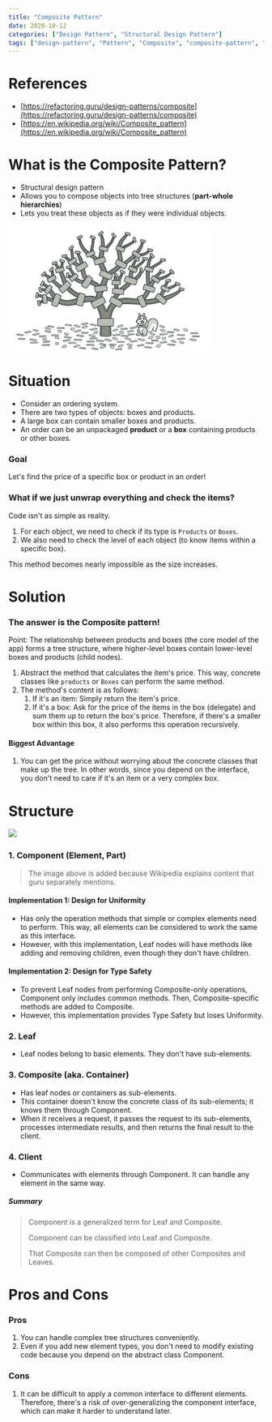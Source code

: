 ```yaml
---
title: "Composite Pattern"
date: 2020-10-12
categories: ["Design Pattern", "Structural Design Pattern"]
tags: ["design-pattern", "Pattern", "Composite", "composite-pattern", "컴포지트"]
---
```


# References

- [https://refactoring.guru/design-patterns/composite](https://refactoring.guru/design-patterns/composite)
- [https://en.wikipedia.org/wiki/Composite_pattern](https://en.wikipedia.org/wiki/Composite_pattern)

# What is the Composite Pattern?

- Structural design pattern
- Allows you to compose objects into tree structures (**part-whole hierarchies**)
- Lets you treat these objects as if they were individual objects.

<img src="composite.png" width="400px" />

# Situation

- Consider an ordering system.
- There are two types of objects: boxes and products.
- A large box can contain smaller boxes and products.
- An order can be an unpackaged **product** or a **box** containing products or other boxes.

### Goal

Let's find the price of a specific box or product in an order!

### What if we just unwrap everything and check the items?

Code isn't as simple as reality.

1. For each object, we need to check if its type is `Products` or `Boxes`.
2. We also need to check the level of each object (to know items within a specific box).

This method becomes nearly impossible as the size increases.

# Solution

### The answer is the Composite pattern!

Point: The relationship between products and boxes (the core model of the app) forms a tree structure, where higher-level boxes contain lower-level boxes and products (child nodes).

1. Abstract the method that calculates the item's price.
   This way, concrete classes like `products` or `Boxes` can perform the same method.
2. The method's content is as follows:
   1. If it's an item:
      Simply return the item's price.
   2. If it's a box:
      Ask for the price of the items in the box (delegate) and sum them up to return the box's price.
      Therefore, if there's a smaller box within this box, it also performs this operation recursively.

#### Biggest Advantage

1. You can get the price without worrying about the concrete classes that make up the tree.
   In other words, since you depend on the interface, you don't need to care if it's an item or a very complex box.

# Structure

<img src="composite-structure.png" width="400px" />

### 1. Component (Element, Part)

> The image above is added because Wikipedia explains content that guru separately mentions.

#### Implementation 1: Design for Uniformity

- Has only the operation methods that simple or complex elements need to perform. This way, all elements can be considered to work the same as this interface.
- However, with this implementation, Leaf nodes will have methods like adding and removing children, even though they don't have children.

#### Implementation 2: Design for Type Safety

- To prevent Leaf nodes from performing Composite-only operations, Component only includes common methods. Then, Composite-specific methods are added to Composite.
- However, this implementation provides Type Safety but loses Uniformity.

### 2. Leaf

- Leaf nodes belong to basic elements. They don't have sub-elements.

### 3. Composite (aka. Container)

- Has leaf nodes or containers as sub-elements.
- This container doesn't know the concrete class of its sub-elements; it knows them through Component.
- When it receives a request, it passes the request to its sub-elements, processes intermediate results, and then returns the final result to the client.

### 4. Client

- Communicates with elements through Component. It can handle any element in the same way.

##### Summary

> Component is a generalized term for Leaf and Composite.
>
> Component can be classified into Leaf and Composite.
>
> That Composite can then be composed of other Composites and Leaves.

# Pros and Cons

### Pros

1. You can handle complex tree structures conveniently.
2. Even if you add new element types, you don't need to modify existing code because you depend on the abstract class Component.

### Cons

1. It can be difficult to apply a common interface to different elements. Therefore, there's a risk of over-generalizing the component interface, which can make it harder to understand later. 